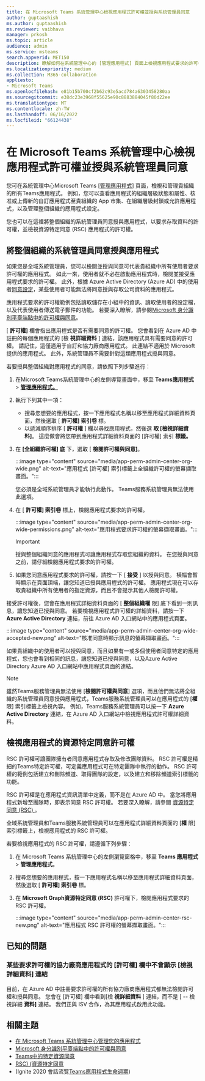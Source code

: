 ```yaml
---
title: 在 Microsoft Teams 系統管理中心檢視應用程式許可權並授與系統管理員同意
author: guptaashish
ms.author: guptaashish
ms.reviewer: vaibhava
manager: prkosh
ms.topic: article
audience: admin
ms.service: msteams
search.appverid: MET150
description: 瞭解如何在系統管理中心的 [管理應用程式] 頁面上檢視應用程式要求的許可權，以及將系統管理員同意授 Microsoft Teams與應用程式。
ms.localizationpriority: medium
ms.collection: M365-collaboration
appliesto:
- Microsoft Teams
ms.openlocfilehash: e81b15b700cf2b62c93e5acd784a6303458280aa
ms.sourcegitcommit: e38dc23e3968f55625e90c8883884045f80d22ee
ms.translationtype: MT
ms.contentlocale: zh-TW
ms.lasthandoff: 06/16/2022
ms.locfileid: "66124438"
---
```

# <a name="view-app-permissions-and-grant-admin-consent-in-the-microsoft-teams-admin-center"></a>在 Microsoft Teams 系統管理中心檢視應用程式許可權並授與系統管理員同意

您可在系統管理中心Microsoft Teams [[管理應用程式](manage-apps.md)] 頁面，檢視和管理貴組織的所有Teams應用程式。 例如，您可以查看應用程式的組織層級狀態和屬性、核准或上傳新的自訂應用程式至貴組織的 App 市集、在組織層級封鎖或允許應用程式，以及管理整個組織的應用程式設定。

您也可以在這裡將整個組織的系統管理員同意授與應用程式，以要求存取資料的許可權，並檢視資源特定同意 (RSC) 應用程式的許可權。

## <a name="grant-org-wide-admin-consent-to-an-app"></a>將整個組織的系統管理員同意授與應用程式

如果您是全域系統管理員，您可以檢閱並授與同意可代表貴組織中所有使用者要求許可權的應用程式。 如此一來，使用者就不必在啟動應用程式時，檢閱並接受應用程式要求的許可權。 此外，根據 Azure Active Directory (Azure AD) 中的使用者[同意設定](/azure/active-directory/manage-apps/configure-user-consent)，某些使用者可能無法將同意授與存取公司資料的應用程式。

應用程式要求的許可權範例包括讀取儲存在小組中的資訊、讀取使用者的設定檔，以及代表使用者傳送電子郵件的功能。 若要深入瞭解，請參閱[Microsoft 身分識別平臺端點中的許可權與同意](/azure/active-directory/develop/v2-permissions-and-consent)。

[ **許可權]** 欄會指出應用程式是否有需要同意的許可權。 您會看到在 Azure AD 中註冊的每個應用程式的 [檢 **視詳細資料** ] 連結，該應用程式具有需要同意的許可權。 請記住，這僅適用于自訂和協力廠商應用程式。 此連結不適用於 Microsoft 提供的應用程式。 此外，系統管理員不需要針對這類應用程式授與同意。

若要授與整個組織對應用程式的同意，請依照下列步驟進行：

1. 在Microsoft Teams系統管理中心的左側導覽畫面中，移至 **Teams應用程式**  >  **[管理應用程式。](https://admin.teams.microsoft.com/policies/manage-apps)**

1. 執行下列其中一項：
    * 搜尋您想要的應用程式，按一下應用程式名稱以移至應用程式詳細資料頁面，然後選取 [ **許可權] 索引卷** 標。
    * 以遞減順序排序 [ **許可權** ] 欄以尋找應用程式，然後選 **取 [檢視詳細資料]**。 這麼做會將您帶到應用程式詳細資料頁面的 [許可權] 索引 **標籤。**

1. 在 **[全組織許可權] 底** 下，選取 [ **檢閱許可權與同意]**。

    :::image type="content" source="media/app-perm-admin-center-org-wide.png" alt-text="應用程式 [許可權] 索引標籤上全組織許可權的螢幕擷取畫面。":::

    您必須是全域系統管理員才能執行此動作。 Teams服務系統管理員無法使用此選項。

1. 在 [ **許可權] 索引卷** 標上，檢閱應用程式要求的許可權。

    :::image type="content" source="media/app-perm-admin-center-org-wide-permissions.png" alt-text="應用程式要求許可權的螢幕擷取畫面。":::

    > [!IMPORTANT]
    > 授與整個組織同意的應用程式可讓應用程式存取您組織的資料。 在您授與同意之前，請仔細檢閱應用程式要求的許可權。

1. 如果您同意應用程式要求的許可權，請按一下 [ **接受** ] 以授與同意。 橫幅會暫時顯示在頁面頂端，讓您知道已授與應用程式的許可權。 應用程式現在可以存取貴組織中所有使用者的指定資源，而且不會提示其他人檢閱許可權。

接受許可權後，您會在應用程式詳細資料頁面的 [ **整個組織權** 限] 底下看到一則訊息，讓您知道已授與同意。 若要檢視應用程式許可權的詳細資料，請按一下 **Azure Active Directory** 連結，前往 Azure AD 入口網站中的應用程式頁面。

:::image type="content" source="media/app-perm-admin-center-org-wide-accepted-new.png" alt-text="核准同意時顯示訊息的螢幕擷取畫面。":::

如果貴組織中的使用者可以授與同意，而且如果有一或多個使用者同意特定的應用程式，您也會看到相同的訊息，讓您知道已授與同意，以及Azure Active Directory Azure AD 入口網站中應用程式頁面的連結。

> [!NOTE]
> 雖然Teams服務管理員無法使用 [**檢閱許可權與同意**] 選項，而且他們無法將全組織的系統管理員同意授與應用程式，Teams服務系統管理員可以在應用程式的 [**權** 限] 索引標籤上檢視內容。 例如，Teams服務系統管理員可以按一下 **Azure Active Directory** 連結，在 Azure AD 入口網站中檢視應用程式許可權詳細資料。

## <a name="view-resource-specific-consent-permissions-of-an-app"></a>檢視應用程式的資源特定同意許可權

RSC 許可權可讓團隊擁有者同意應用程式存取及修改團隊資料。 RSC 許可權是精細的Teams特定許可權，可定義應用程式可在特定團隊中執行的動作。 RSC 許可權的範例包括建立和刪除頻道、取得團隊的設定，以及建立和移除頻道索引標籤的功能。

RSC 許可權是在應用程式資訊清單中定義，而不是在 Azure AD 中。 當您將應用程式新增至團隊時，即表示同意 RSC 許可權。 若要深入瞭解，請參閱 [資源特定同意 (RSC) ](/microsoftteams/platform/graph-api/rsc/resource-specific-consent)。

全域系統管理員和Teams服務系統管理員可以在應用程式詳細資料頁面的 [**權** 限] 索引標籤上，檢視應用程式的 RSC 許可權。

若要檢視應用程式的 RSC 許可權，請遵循下列步驟：

1. 在 Microsoft Teams 系統管理中心的左側瀏覽窗格中，移至 **Teams 應用程式** > **管理應用程式**。
1. 搜尋您想要的應用程式，按一下應用程式名稱以移至應用程式詳細資料頁面，然後選取 [ **許可權] 索引卷** 標。
1. 在 **Microsoft Graph資源特定同意 (RSC)** 許可權下，檢閱應用程式要求的 RSC 許可權。

    :::image type="content" source="media/app-perm-admin-center-rsc-new.png" alt-text="應用程式 RSC 許可權的螢幕擷取畫面。":::

## <a name="known-issues"></a>已知的問題

### <a name="the-view-details-link-isnt-displayed-in-the-permissions-column-for-some-third-party-apps-that-request-permissions"></a>某些要求許可權的協力廠商應用程式的 [許可權] 欄中不會顯示 [檢視詳細資料] 連結

目前，在 Azure AD 中註冊要求許可權的所有協力廠商應用程式都無法檢閱許可權和授與同意。 您會在 [許可權] 欄中看到[檢 **視詳細資料** ] 連結，而不是 [ **--** 檢視詳細 **資料]** 連結。 我們正與 ISV 合作，為其應用程式啟用此功能。

## <a name="related-topics"></a>相關主題

* [在 Microsoft Teams 系統管理中心管理您的應用程式](manage-apps.md)
* [Microsoft 身分識別平臺端點中的許可權與同意](/azure/active-directory/develop/v2-permissions-and-consent)
* [Teams中的特定資源同意](resource-specific-consent.md)
* [RSC)  (資源特定同意 ](/microsoftteams/platform/graph-api/rsc/resource-specific-consent)
*  (Ignite 2020 會話流覽[Teams應用程式生命週期](https://aka.ms/PR132)) 
